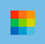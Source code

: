 <!DOCTYPE html><html><head><base href="/"><title>Login | Tinkercad</title><link rel="icon" type="image/x-icon" href="/favicon.ico"><link rel="apple-touce-icon" href="/img/favicon.ico"><meta charset="utf-8"><meta http-equiv="Content-Type" content="text/html,charset=utf-8"><meta http-equiv="X-UA-Compatible" content="chrome=1"><meta name="viewport" content="width=device-width,initial-scale=1,maximum-scale=1"><meta name="twitter:dnt" content="on"><meta name="google-site-verification" content="ggwscoHgFB3_aRLEQkfobIno_rxQ62bp-i4Oa-ZFDMQ"><meta property="og:title" content="Login | Tinkercad"><meta property="og:image" content="https://www.tinkercad.com/img/tinkercad-logo.png"><meta property="og:site_name" content="Tinkercad"><script src="https://editor.tinkercad.com/jquery-2.1.1.min.js"></script><link href="/font-awesome-4.3.0/css/font-awesome.min.css" rel="stylesheet"><script src="https://www.recaptcha.net/recaptcha/api.js" async defer></script><link rel="manifest" href="/manifest.json"><script>if ('serviceWorker' in navigator) {
    window.addEventListener('load', function() {
        navigator.serviceWorker.register('/sw.js').then(function(registration) {
            console.log("Registered service worker with scope: ", registration.scope);
        }, function(error) {
            console.log("Service worker registration failed: ", error);
        });
    });
}</script><script async type="text/javascript" src="https://api-reader.tinkercad.com/tealium/utag/utag.js"></script><script>window.googleGA = window.googleGA || function() {
    var params = arguments;
    setTimeout(function() {
        window.googleGA.apply(null, params);
    }, 1000);
};
window._gaq = {
    push: function(data) {
        if(data instanceof Array) {
            data.unshift("event");
            data.unshift("send");
            googleGA.apply(googleGA, data);
        }
    }
}

window.__webpack_public_path__ = 'https://editor.tinkercad.com/assets_jj8gch/js/tinkercad-frontend/';
window.__webpack_editor_public_path__ = 'https://editor.tinkercad.com/assets_jj8gch';
</script><script type="text/javascript" src="/js/webgl_utils.js"></script><script type="text/javascript" src="/js/webgl_check.js"></script><script>window.ldClientId = '5d407e1b44690006c0951bb7';</script><script type="text/javascript" src="https://editor.tinkercad.com/assets_jj8gch/js/featureFlagsBundle.js"></script><style type="text/css">.notifications-wrapper {
    display: none;
}

body.loaded .notifications-wrapper {
    display: block;
}

#page-learn lesson,
#page-learn project-gallery {
    padding-top: 81px;
}

#page-learn.with-announce lesson,
#page-learn.with-announce project-gallery {
    padding-top: 81px;
}

.colorful-footer .footer-blocks .dropdown-menu {
    transform: translateY(calc(-100% - 0px));
}</style><script type="text/javascript" src="https://editor.tinkercad.com/assets_jj8gch/js/vendorBundle.js"></script><script type="text/javascript" src="https://editor.tinkercad.com/assets_jj8gch/js/3dviewerDependenciesBundle.js"></script><script type="text/javascript" src="https://editor.tinkercad.com/assets_jj8gch/js/3dviewerBundle.js"></script><link href="/bootstrap-3.3.4/dist/css/bootstrap.min.css" rel="stylesheet" type="text/css"><link rel="stylesheet" href="https://editor.tinkercad.com/assets_jj8gch/style/viewerBundle.css"><link rel="stylesheet" href="https://editor.tinkercad.com/assets_jj8gch/js/tinkercad-frontend/styles.css"></head><body><div id="main"><div style="min-height:380px"><script type="text/javascript" src="https://editor.tinkercad.com/assets_jj8gch/js/tinkercad-frontend/runtime.js"></script><script type="text/javascript" src="https://editor.tinkercad.com/assets_jj8gch/js/tinkercad-frontend/polyfills.js"></script><script type="text/javascript" src="https://editor.tinkercad.com/assets_jj8gch/js/tinkercad-frontend/vendor.js"></script><script type="text/javascript" src="https://editor.tinkercad.com/assets_jj8gch/js/tinkercad-frontend/main.js"></script><script type="text/javascript" src="https://editor.tinkercad.com/assets_jj8gch/js/nativeBridgeBundle.js"></script><style class="preloader">/* Cube Grid styles */
.sk-cube-grid {
    width: 40px;
    height: 40px;
    position: absolute;
    top: 0;
    left: 0;
    right: 0;
    bottom: 0;
    margin: auto;
    z-index: 2000;
}
.sk-cube-grid .sk-cube {
    width: 33%;
    height: 33%;
    background-color: #333;
    float: left;
    -webkit-animation: sk-cubeGridScaleDelay 1.3s infinite ease-in-out;
    animation: sk-cubeGridScaleDelay 1.3s infinite ease-in-out;
}
.sk-cube-grid .sk-cube1 {
    -webkit-animation-delay: 0.2s;
    animation-delay: 0.2s;
    background-color: #ff2f00;
}
.sk-cube-grid .sk-cube2 {
    -webkit-animation-delay: 0.3s;
    animation-delay: 0.3s;
    background-color: #ff7119;
}
.sk-cube-grid .sk-cube3 {
    -webkit-animation-delay: 0.4s;
    animation-delay: 0.4s;
    background-color: #ff9600;
}
.sk-cube-grid .sk-cube4 {
    -webkit-animation-delay: 0.1s;
    animation-delay: 0.1s;
    background-color: #00b850;
}
.sk-cube-grid .sk-cube5 {
    -webkit-animation-delay: 0.2s;
    animation-delay: 0.2s;
    background-color: #7fcd00;
}
.sk-cube-grid .sk-cube6 {
    -webkit-animation-delay: 0.3s;
    animation-delay: 0.3s;
    background-color: #d6d300;
}
.sk-cube-grid .sk-cube7 {
    -webkit-animation-delay: 0s;
    animation-delay: 0s;
    background-color: #0066bc;
}
.sk-cube-grid .sk-cube8 {
    -webkit-animation-delay: 0.1s;
    animation-delay: 0.1s;
    background-color: #009cd1;
}
.sk-cube-grid .sk-cube9 {
    -webkit-animation-delay: 0.2s;
    animation-delay: 0.2s;
    background-color: #4bbce1;
}
@-webkit-keyframes sk-cubeGridScaleDelay {
    0%, 70%, 100% {
        -webkit-transform: scale3D(1, 1, 1);
        transform: scale3D(1, 1, 1);
    } 35% {
        -webkit-transform: scale3D(0, 0, 1);
        transform: scale3D(0, 0, 1);
    }
}
@keyframes sk-cubeGridScaleDelay {
    0%, 70%, 100% {
        -webkit-transform: scale3D(1, 1, 1);
        transform: scale3D(1, 1, 1);
    } 35% {
        -webkit-transform: scale3D(0, 0, 1);
        transform: scale3D(0, 0, 1);
    }
}
div.splash {
    background-color: #74bde6 ;
    bottom: 0px ;
    display: flex ;
    left: 0px ;
    position: fixed ;
    right: 0px ;
    top: 0px ;
    z-index: 1000;
}
div.splash--loaded {
    opacity: 0.0 ;
    transition: opacity 100ms ease ;
}
div.splash__message {
    font-size: 26px ;
    line-height: 31px ;
    margin: auto auto auto auto ;
    text-decoration: underline ;
}
</style><div class="preloader splash"><div class="splash__message"><div class="sk-cube-grid"><div class="sk-cube sk-cube1"></div><div class="sk-cube sk-cube2"></div><div class="sk-cube sk-cube3"></div><div class="sk-cube sk-cube4"></div><div class="sk-cube sk-cube5"></div><div class="sk-cube sk-cube6"></div><div class="sk-cube sk-cube7"></div><div class="sk-cube sk-cube8"></div><div class="sk-cube sk-cube9"></div></div></div></div><script>(function listenForAppReadyEvent() {
    // Gather DOM references.
    var splash = document.querySelector( ".splash" );
    var preloaders = document.querySelectorAll( ".preloader" );
    // Listen for our "appready" message event.
    window.addEventListener( "message", handleMessage, false );
    // ----------------------------------------------------------------------- //
    // ----------------------------------------------------------------------- //
    // I handle "message" events on the current window.
    function handleMessage( event ) {
        if ( event.data === "appready" ) {
        console.log( "AppReady event received!" );
        window.removeEventListener( "message", handleMessage, false );
        removeSplashScreen();
        }
        // NOTE ON SECURITY: According to the documentation on postMessage(), you
        // should always test the Origin and [optionally] the Source attributes
        // of the "message" event in order to make sure the event is coming from
        // the expected place. However, for something as innocuous as the
        // "splash page", I'm omitting such a security check. Since this handler
        // does nothing but remove DOM elements from the static portion of the
        // page, there's no security risk here that I can see. Such a test would
        // add unnecessary complexity. That said, testing the origin is a best
        // practice that should be done with anything that involves passing
        // around sensitive data.
    }
    // I remove the splash screen and elements from the DOM, exposing the loaded
    // application beneath them.
    function removeSplashScreen() {
        splash.classList.add( "splash--loaded" );
        // Once the splash screen has been faded-out, let's rip all of the
        // preloader-related DOM elements out of the document.
        setTimeout(
        function removeDomElements() {
            for ( var i = 0 ; i < preloaders.length ; i++ ) {
            var item = preloaders[ i ];
            item.parentNode.removeChild( item );
            }
            document.body.classList.add('loaded');
        },
        200
        );
     }
})();</script><app showHeaderAndFooter="true" announcementsEnabled="true" locale="en" assetFolder="https://editor.tinkercad.com/assets_jj8gch/js/tinkercad-frontend" tinkercad_v2_endpoint="https://api-reader.tinkercad.com" tinkercad_v1_endpoint="https://v1.tinkercad.com" csg_endpoint="https://csg.tinkercad.com" o2_host="https://accounts.autodesk.com" o2_consumer_key="94263e8d-351b-4c7b-9b07-a582380dac91" autodesk_profile_host="https://profile.autodesk.com" recaptcha_site_key="6LdoFbEUAAAAAHzRmSSadntUVx2s-daq8ewPv1KS" instructables_jsonapi_endpoint="https://ibles-api.tinkercad.com/json-api" instructables_content="https://ibles-content.tinkercad.com" lesson_plan_endpoint="https://lessonplan.prd.tinkercad.com/v1/graphql" thingiverse_client_id="f0e0cd832ae1662d5536" forge_host="https://developer.api.autodesk.com" forge_client_id="xxZ3WC4v3pr8XWQuAYTjJ3vxrSJbGhj4" contentful_api_key="2S1whBR1jkdivB6wuqq6zAPqdah2wFzvTOgb2t3C1jw" contentful_host="cdn.contentful.com"></app></div></div></body></html>
